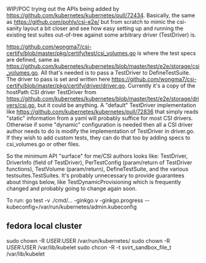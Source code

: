 WIP/POC trying out the APIs being added by https://github.com/kubernetes/kubernetes/pull/72434. Basically, the same as https://github.com/pohly/csi-e2e/ but from scratch to mimic the csi-sanity layout a bit closer and see how easy setting up and running the existing test suites out-of-tree against some arbitrary driver (TestDriver) is.

https://github.com/wongma7/csi-certify/blob/master/pkg/certify/test/csi_volumes.go is where the test specs are defined, same as https://github.com/kubernetes/kubernetes/blob/master/test/e2e/storage/csi_volumes.go. All that's needed is to pass a TestDriver to DefineTestSuite. The driver to pass is set and written here https://github.com/wongma7/csi-certify/blob/master/pkg/certify/driver/driver.go. Currently it's a copy of the hostPath CSI driver TestDriver from https://github.com/kubernetes/kubernetes/blob/master/test/e2e/storage/drivers/csi.go, but it could be anything. A "default" TestDriver implementation like https://github.com/kubernetes/kubernetes/pull/72836 that simply reads "static" information from a yaml will probably suffice for most CSI drivers. Otherwise if some "dynamic" configuration is needed then all a CSI driver author needs to do is modify the implementation of TestDriver in driver.go. If they wish to add custom tests, they can do that too by adding specs to csi_volumes.go or other files.

So the minimum API "surface" for me/CSI authors looks like: TestDriver, DriverInfo (field of TestDriver), PerTestConfig (param/return of TestDriver functions), TestVolume (param/return), DefineTestSuite, and the various testsuites.TestSuites. It's probably unnecessary to provide guarantees about things below, like TestDynamicProvisioning which is frequently changed and probably going to change again soon.

To run:
go test -v ./cmd/... -ginkgo.v -ginkgo.progress --kubeconfig=/var/run/kubernetes/admin.kubeconfig

## fedora local cluster
sudo chown -R $USER:$USER /var/run/kubernetes/
sudo chown -R $USER:$USER /var/lib/kubelet
sudo chcon -R -t svirt_sandbox_file_t /var/lib/kubelet

